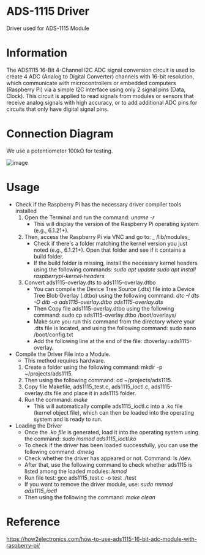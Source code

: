 # ADS-1115 Driver
Driver used for ADS-1115 Module
# Information 
The ADS1115 16-Bit 4-Channel I2C ADC signal conversion circuit is used to create 4 ADC (Analog to Digital Converter) channels with 16-bit resolution, which communicate with microcontrollers or embedded computers (Raspberry Pi) via a simple I2C interface using only 2 signal pins (Data, Clock). This circuit is applied to read signals from modules or sensors that receive analog signals with high accuracy, or to add additional ADC pins for circuits that only have digital signal pins.
# Connection Diagram
We use a potentiometer 100kΩ for testing.

![image](https://github.com/user-attachments/assets/6a32c212-bdd7-445a-8294-f3ec2c493e12)
# Usage
* Check if the Raspberry Pi has the necessary driver compiler tools installed
  1. Open the Terminal and run the command:
          _uname -r_
     * This will display the version of the Raspberry Pi operating system (e.g., 6.1.21+).
  2. Then, access the Raspberry Pi via VNC and go to:
        _ /lib/modules_
     * Check if there's a folder matching the kernel version you just noted (e.g., 6.1.21+). Open that folder and see if it contains a build folder.
     * If the build folder is missing, install the necessary kernel headers using the following commands:
         _sudo apt update
         sudo apt install raspberrypi-kernel-headers_
  3. Convert ads1115-overlay.dts to ads1115-overlay.dtbo
     * You can compile the Device Tree Source (.dts) file into a Device Tree Blob Overlay (.dtbo) using the following command:
         _dtc -I dts -O dtb -o ads1115-overlay.dtbo ads1115-overlay.dts_
     * Then Copy file ads1115-overlay.dtbo using the following command: sudo cp ads1115-overlay.dtbo /boot/overlays/
     * Make sure you run this command from the directory where your .dts file is located, and using the following command:
        sudo nano /boot/config.txt
     * Add the following line at the end of the file: dtoverlay=ads1115-overlay.
* Compile the Driver File into a Module.
  * This method requires hardware.
  1. Create a folder using the following command: mkdir -p ~/projects/ads1115.
  2. Then using the following command: cd ~/projects/ads1115.
  3. Copy file Makefile, ads1115_test.c, ads1115_ioctl.c, ads1115-overlay.dts file and place it in ads1115 folder.
  4. Run the command:
      _make_
     * This will automatically compile ads1115_ioctl.c into a .ko file (kernel object file), which can then be loaded into the operating system and is ready to run.
* Loading the Driver
     * Once the _.ko file_ is generated, load it into the operating system using the command:
          _sudo insmod ads1115_ioctl.ko_
     * To check if the driver has been loaded successfully, you can use the following command:
          _dmesg_
     * Check whether the driver has appeared or not. Command: ls /dev.
     * After that, use the following command to check whether ads1115 is listed among the loaded modules:
          _lsmod_
     * Run file test:
         gcc ads1115_test.c -o test
         ./test
     * If you want to remove the driver module, use:
          _sudo rmmod ads1115_ioctl_
     * Then using the following the command: _make clean_
     
 # Reference
  https://how2electronics.com/how-to-use-ads1115-16-bit-adc-module-with-raspberry-pi/




     
